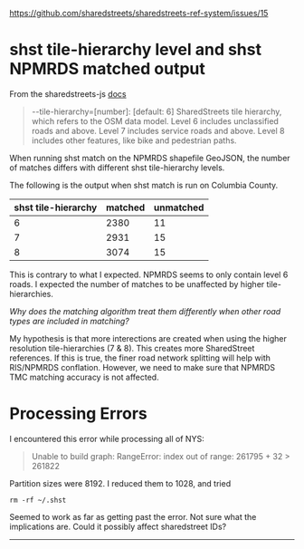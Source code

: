 https://github.com/sharedstreets/sharedstreets-ref-system/issues/15
# shst tile-hierarchy level and shst NPMRDS matched output

From the sharedstreets-js [docs](https://github.com/sharedstreets/sharedstreets-js#options-1)

> --tile-hierarchy=[number]: [default: 6]
> SharedStreets tile hierarchy, which refers to the OSM data model.
> Level 6 includes unclassified roads and above.
>	Level 7 includes service roads and above.
>	Level 8 includes other features, like bike and pedestrian paths.

When running shst match on the NPMRDS shapefile GeoJSON,
the number of matches differs with different shst tile-hierarchy levels.

The following is the output when shst match is run on Columbia County.

shst tile-hierarchy | matched | unmatched
--- | --- | ---
6 | 2380 | 11
7 | 2931 | 15
8 | 3074 | 15

This is contrary to what I expected. NPMRDS seems to only contain level 6 roads. 
I expected the number of matches to be unaffected by higher tile-hierarchies.

_Why does the matching algorithm treat them differently when other road types
are included in matching?_

My hypothesis is that more interections are created when using the 
higher resolution tile-hierarchies (7 & 8). This creates more SharedStreet references.
If this is true, the finer road network splitting will help with RIS/NPMRDS conflation.
However, we need to make sure that NPMRDS TMC matching accuracy is not affected.

# Processing Errors

I encountered this error while processing all of NYS:

> Unable to build graph: RangeError: index out of range: 261795 + 32 > 261822

Partition sizes were 8192. I reduced them to 1028, and tried
```
rm -rf ~/.shst
```

Seemed to work as far as getting past the error.
Not sure what the implications are.
Could it possibly affect sharedstreet IDs?

---
